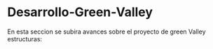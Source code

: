 # Desarrollo-Green-Valley
En esta seccion se subira avances sobre el proyecto de green Valley estructuras:
